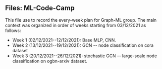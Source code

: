## Files: ML-Code-Camp
This file use to record the every-week plan for Graph-ML group.
The main context was organized in order of weeks starting from 03/12/2021 as follows:
- Week 1 (02/12/2021--12/12/2021): Base MLP, CNN.
- Week 2 (13/12/2021--19/12/2021): GCN -- node classification on cora dataset
- Week 3 (20/12/2021--26/12/2021): stochastic GCN -- large-scale node classification on ogbn-arxiv dataset.
